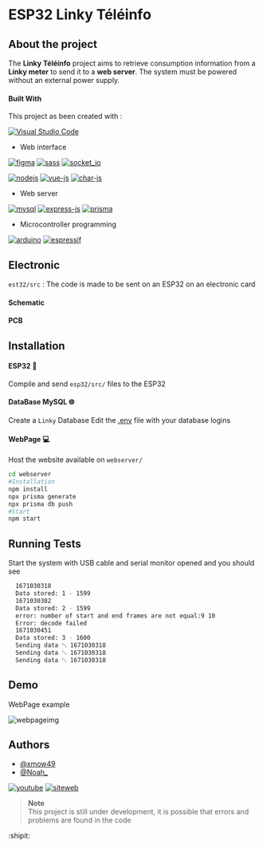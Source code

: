 # ESP32 Linky Téléinfo

## About the project

The **Linky Téléinfo** project aims to retrieve consumption information
from a **Linky meter** to send it to a **web server**. The system must be powered
without an external power supply.

#### Built With

This project as been created with : 

[![Visual Studio Code](https://img.shields.io/badge/Visual%20Studio%20Code-0078d7.svg?style=for-the-badge&logo=visual-studio-code&logoColor=white)](https://code.visualstudio.com/)

- Web interface 

[![figma](https://img.shields.io/badge/Figma-F24E1E?style=for-the-badge&logo=figma&logoColor=white)](https://www.figma.com/)
[![sass](https://img.shields.io/badge/SASS-hotpink.svg?style=for-the-badge&logo=SASS&logoColor=white)](https://sass-lang.com/)
[![socket_io](https://img.shields.io/badge/Socket.io-black?style=for-the-badge&logo=socket.io&badgeColor=010101)](https://socket.io/)

[![nodejs](https://img.shields.io/badge/node.js-6DA55F?style=for-the-badge&logo=node.js&logoColor=white)](https://nodejs.org/en/)
[![vue-js](https://img.shields.io/badge/Vue.js-35495E?style=for-the-badge&logo=vuedotjs&logoColor=4FC08D)](https://vuejs.org/)
[![char-js](https://img.shields.io/badge/Chart.js-FF6384?style=for-the-badge&logo=chartdotjs&logoColor=white)](https://www.chartjs.org/)

- Web server 

[![mysql](https://img.shields.io/badge/MySQL-005C84?style=for-the-badge&logo=mysql&logoColor=white)](https://www.mysql.com/fr/)
[![express-js](https://img.shields.io/badge/Express.js-000000?style=for-the-badge&logo=express&logoColor=white)](https://expressjs.com/fr/)
[![prisma](https://img.shields.io/badge/Prisma-3982CE?style=for-the-badge&logo=Prisma&logoColor=white)](https://www.prisma.io/)

- Microcontroller programming 

[![arduino](https://img.shields.io/badge/Arduino-00979D?style=for-the-badge&logo=Arduino&logoColor=white)](https://www.arduino.cc/)
[![espressif](https://img.shields.io/badge/espressif-E7352C?style=for-the-badge&logo=espressif&logoColor=white)](https://www.espressif.com/)

## Electronic

`est32/src` : The code is made to be sent on an ESP32 on an electronic card


#### Schematic

#### PCB

## Installation

#### ESP32 :satellite:
Compile and send `esp32/src/` files to the ESP32

#### DataBase MySQL :globe_with_meridians:
Create a `Linky` Database
Edit the [.env](/webserver/.env) file with your database logins


#### WebPage :computer:
Host the website available on `webserver/`
```bash
cd webserver
#Installation
npm install
npx prisma generate
npx prisma db push
#Start
npm start
```

## Running Tests
Start the system with USB cable and serial monitor opened and you should see

```bash
  1671030318
  Data stored: 1 - 1599
  1671030382
  Data stored: 2 - 1599
  error: number of start and end frames are not equal:9 10
  Error: decode failed
  1671030451
  Data stored: 3 - 1600
  Sending data ␃ 1671030318
  Sending data ␃ 1671030318
  Sending data ␃ 1671030318
```
## Demo

WebPage example

![webpageimg](https://raw.githubusercontent.com/xmow49/LinkySAE/0c7f3f8a5039b80d5e1c0aa4dec2789c06513440/img/WebPage.png)

## Authors

- [@xmow49](https://github.com/xmow49)
- [@Noah_](https://github.com/NoahJust)

[![youtube](https://img.shields.io/badge/YouTube-%23FF0000.svg?style=for-the-badge&logo=YouTube&logoColor=white)](https://www.youtube.com/gammatroniques)
[![siteweb](https://img.shields.io/badge/GammaTroniques-EE6B00?style=for-the-badge&logoColor=white)](https://gammatroniques.fr/)

>__Note__  
This project is still under development, it is possible that errors and problems are found in the code

:shipit:
